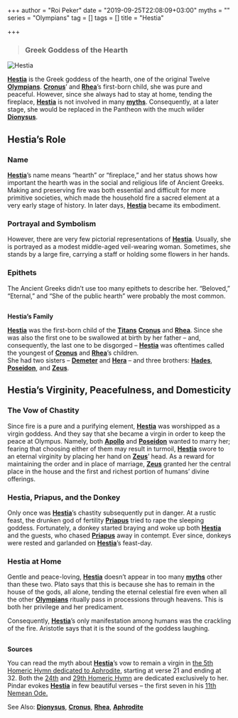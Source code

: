 +++
author = "Roi Peker"
date = "2019-09-25T22:08:09+03:00"
myths = ""
series = "Olympians"
tag = []
tags = []
title = "Hestia"

+++
> ### Greek Goddess of the Hearth

  
![Hestia](https://www.greekmythology.com/images/mythology/hestia_4.jpg)

[**Hestia**](https://www.greekmythology.com/Olympians/Hestia/hestia.html "Hestia") is the Greek goddess of the hearth, one of the original Twelve [**Olympians**](https://www.greekmythology.com/Olympians/olympians.html "Olympians"). [**Cronus**](https://www.greekmythology.com/Titans/Cronus/cronus.html "Cronus")’ and [**Rhea**](https://www.greekmythology.com/Titans/Rhea/rhea.html "Rhea")’s first-born child, she was pure and peaceful. However, since she always had to stay at home, tending the fireplace, [**Hestia**](https://www.greekmythology.com/Olympians/Hestia/hestia.html "Hestia") is not involved in many [**myths**](https://www.greekmythology.com/Myths/myths.html "Myths"). Consequently, at a later stage, she would be replaced in the Pantheon with the much wilder [**Dionysus**](https://www.greekmythology.com/Other_Gods/Dionysus/dionysus.html "Dionysus").

## **Hestia’s Role**

### **Name**

[**Hestia**](https://www.greekmythology.com/Olympians/Hestia/hestia.html "Hestia")’s name means “hearth” or “fireplace,” and her status shows how important the hearth was in the social and religious life of Ancient Greeks. Making and preserving fire was both essential and difficult for more primitive societies, which made the household fire a sacred element at a very early stage of history. In later days, [**Hestia**](https://www.greekmythology.com/Olympians/Hestia/hestia.html "Hestia") became its embodiment.

### **Portrayal and Symbolism**

However, there are very few pictorial representations of [**Hestia**](https://www.greekmythology.com/Olympians/Hestia/hestia.html "Hestia"). Usually, she is portrayed as a modest middle-aged veil-wearing woman. Sometimes, she stands by a large fire, carrying a staff or holding some flowers in her hands.

### **Epithets**

The Ancient Greeks didn’t use too many epithets to describe her. “Beloved,” “Eternal,” and “She of the public hearth” were probably the most common.

##   
**Hestia’s Family**

[**Hestia**](https://www.greekmythology.com/Olympians/Hestia/hestia.html "Hestia") was the first-born child of the [**Titans**](https://www.greekmythology.com/Titans/titans.html "Titans") [**Cronus**](https://www.greekmythology.com/Titans/Cronus/cronus.html "Cronus") and [**Rhea**](https://www.greekmythology.com/Titans/Rhea/rhea.html "Rhea"). Since she was also the first one to be swallowed at birth by her father – and, consequently, the last one to be disgorged – [**Hestia**](https://www.greekmythology.com/Olympians/Hestia/hestia.html "Hestia") was oftentimes called the youngest of [**Cronus**](https://www.greekmythology.com/Titans/Cronus/cronus.html "Cronus") and [**Rhea**](https://www.greekmythology.com/Titans/Rhea/rhea.html "Rhea")’s children.  
She had two sisters – [**Demeter**](https://www.greekmythology.com/Other_Gods/Demeter/demeter.html "Demeter") and [**Hera**](https://www.greekmythology.com/Olympians/Hera/hera.html "Hera") – and three brothers: [**Hades**](https://www.greekmythology.com/Olympians/Hades/hades.html "Hades"), [**Poseidon**](https://www.greekmythology.com/Olympians/Poseidon/poseidon.html "Poseidon"), and [**Zeus**](https://www.greekmythology.com/Olympians/Zeus/zeus.html "Zeus").

## **Hestia’s Virginity, Peacefulness, and Domesticity**

### **The Vow of Chastity**

Since fire is a pure and a purifying element, [**Hestia**](https://www.greekmythology.com/Olympians/Hestia/hestia.html "Hestia") was worshipped as a virgin goddess. And they say that she became a virgin in order to keep the peace at Olympus. Namely, both [**Apollo**](https://www.greekmythology.com/Olympians/Apollo/apollo.html "Apollo") and [**Poseidon**](https://www.greekmythology.com/Olympians/Poseidon/poseidon.html "Poseidon") wanted to marry her; fearing that choosing either of them may result in turmoil, [**Hestia**](https://www.greekmythology.com/Olympians/Hestia/hestia.html "Hestia") swore to an eternal virginity by placing her hand on [**Zeus**](https://www.greekmythology.com/Olympians/Zeus/zeus.html "Zeus")’ head. As a reward for maintaining the order and in place of marriage, [**Zeus**](https://www.greekmythology.com/Olympians/Zeus/zeus.html "Zeus") granted her the central place in the house and the first and richest portion of humans’ divine offerings.

### **Hestia, Priapus, and the Donkey**

Only once was [**Hestia**](https://www.greekmythology.com/Olympians/Hestia/hestia.html "Hestia")’s chastity subsequently put in danger. At a rustic feast, the drunken god of fertility [**Priapus**](https://www.greekmythology.com/Other_Gods/Minor_Gods/Priapus/priapus.html "Priapus") tried to rape the sleeping goddess. Fortunately, a donkey started braying and woke up both [**Hestia**](https://www.greekmythology.com/Olympians/Hestia/hestia.html "Hestia") and the guests, who chased [**Priapus**](https://www.greekmythology.com/Other_Gods/Minor_Gods/Priapus/priapus.html "Priapus") away in contempt. Ever since, donkeys were rested and garlanded on [**Hestia**](https://www.greekmythology.com/Olympians/Hestia/hestia.html "Hestia")’s feast-day.

### **Hestia at Home**

Gentle and peace-loving, [**Hestia**](https://www.greekmythology.com/Olympians/Hestia/hestia.html "Hestia") doesn’t appear in too many [**myths**](https://www.greekmythology.com/Myths/myths.html "Myths") other than these two. Plato says that this is because she has to remain in the house of the gods, all alone, tending the eternal celestial fire even when all the other [**Olympians**](https://www.greekmythology.com/Olympians/olympians.html "Olympians") ritually pass in processions through heavens. This is both her privilege and her predicament.

Consequently, [**Hestia**](https://www.greekmythology.com/Olympians/Hestia/hestia.html "Hestia")’s only manifestation among humans was the crackling of the fire. Aristotle says that it is the sound of the goddess laughing.

##   
**Sources**

You can read the myth about [**Hestia**](https://www.greekmythology.com/Olympians/Hestia/hestia.html "Hestia")’s vow to remain a virgin in [the 5th Homeric Hymn dedicated to Aphrodite](http://www.perseus.tufts.edu/hopper/text?doc=Perseus%3Atext%3A1999.01.0138%3Ahymn%3D5), starting at verse 21 and ending at 32. Both the [24th](http://www.perseus.tufts.edu/hopper/text?doc=Perseus%3Atext%3A1999.01.0138%3Ahymn%3D24) and [29th Homeric Hymn](http://www.perseus.tufts.edu/hopper/text?doc=Perseus%3Atext%3A1999.01.0138%3Ahymn%3D29) are dedicated exclusively to her. Pindar evokes [**Hestia**](https://www.greekmythology.com/Olympians/Hestia/hestia.html "Hestia") in few beautiful verses – the first seven in his [11th Nemean Ode.](http://www.perseus.tufts.edu/hopper/text?doc=Perseus%3Atext%3A1999.01.0162%3Abook%3DN.%3Apoem%3D11)

See Also: [**Dionysus**](https://www.greekmythology.com/Other_Gods/Dionysus/dionysus.html "Dionysus"), [**Cronus**](https://www.greekmythology.com/Titans/Cronus/cronus.html "Cronus"), [**Rhea**](https://www.greekmythology.com/Titans/Rhea/rhea.html "Rhea"), [**Aphrodite**](https://www.greekmythology.com/Olympians/Aphrodite/aphrodite.html "Aphrodite")